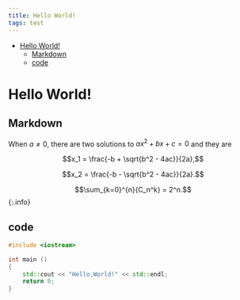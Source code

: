 ```yaml
---
title: Hello World!
tags: test
---
```


<!-- vim-markdown-toc GFM -->

* [Hello World!](#hello-world)
    * [Markdown](#markdown)
    * [code](#code)

<!-- vim-markdown-toc -->

# Hello World!
## Markdown
When $a \ne 0$, there are two solutions to $ax^2 + bx + c = 0$ and they are

$$x_1 = \frac{-b + \sqrt{b^2 - 4ac}}{2a},$$

$$x_2 = \frac{-b - \sqrt{b^2 - 4ac}}{2a}.$$

$$\sum_{k=0}^{n}{C_n^k} = 2^n.$$
{:.info}

## code
```cpp
#include <iostream>

int main ()
{
    std::cout << "Hello,World!" << std::endl;
    return 0;
}
```
